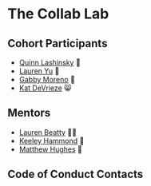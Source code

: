 # The Collab Lab

## Cohort Participants

- [Quinn Lashinsky](https://github.com/qmaximillian) 🤠
- [Lauren Yu](https://github.com/laurenyz) 🐘
- [Gabby Moreno](https://github.com/gabymoreno9) 🐝 
- [Kat DeVrieze](https://github.com/katmdev) 😸

## Mentors

- [Lauren Beatty](https://github.com/laurenmbeatty) 👩‍🎤
- [Keeley Hammond](https://github.com/VerteDinde) 👾
- [Matthew Hughes](https://github.com/mjhughes707) 🌲

## Code of Conduct Contacts
